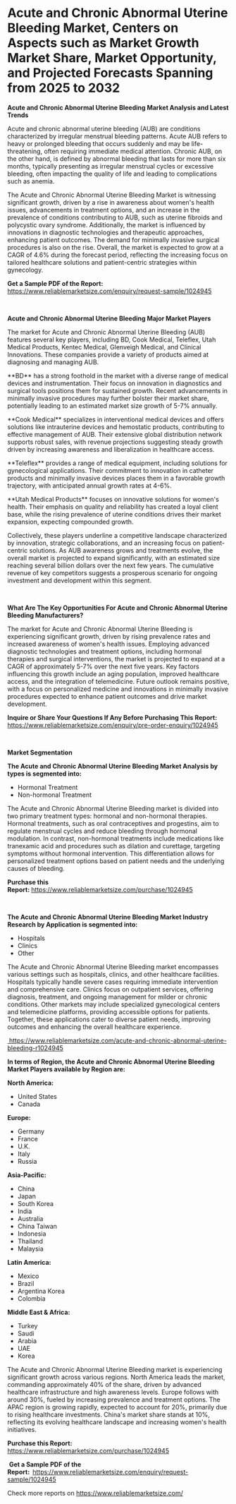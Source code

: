 <p><h1>Acute and Chronic Abnormal Uterine Bleeding Market, Centers on Aspects such as Market Growth Market Share, Market Opportunity, and Projected Forecasts Spanning from 2025 to 2032</h1></p><p><strong>Acute and Chronic Abnormal Uterine Bleeding Market Analysis and Latest Trends</strong></p>
<p><p>Acute and chronic abnormal uterine bleeding (AUB) are conditions characterized by irregular menstrual bleeding patterns. Acute AUB refers to heavy or prolonged bleeding that occurs suddenly and may be life-threatening, often requiring immediate medical attention. Chronic AUB, on the other hand, is defined by abnormal bleeding that lasts for more than six months, typically presenting as irregular menstrual cycles or excessive bleeding, often impacting the quality of life and leading to complications such as anemia.</p><p>The Acute and Chronic Abnormal Uterine Bleeding Market is witnessing significant growth, driven by a rise in awareness about women's health issues, advancements in treatment options, and an increase in the prevalence of conditions contributing to AUB, such as uterine fibroids and polycystic ovary syndrome. Additionally, the market is influenced by innovations in diagnostic technologies and therapeutic approaches, enhancing patient outcomes. The demand for minimally invasive surgical procedures is also on the rise. Overall, the market is expected to grow at a CAGR of 4.6% during the forecast period, reflecting the increasing focus on tailored healthcare solutions and patient-centric strategies within gynecology.</p></p>
<p><strong>Get a Sample PDF of the Report:&nbsp;</strong> <a href="https://www.reliablemarketsize.com/enquiry/request-sample/1024945?utm_campaign=2459&utm_medium=2&utm_source=Github&utm_content=ia&utm_term=08032025&utm_id=acute-and-chronic-abnormal-uterine-bleeding">https://www.reliablemarketsize.com/enquiry/request-sample/1024945</a></p>
<p>&nbsp;</p>
<p><strong>Acute and Chronic Abnormal Uterine Bleeding Major Market Players</strong></p>
<p><p>The market for Acute and Chronic Abnormal Uterine Bleeding (AUB) features several key players, including BD, Cook Medical, Teleflex, Utah Medical Products, Kentec Medical, Glenveigh Medical, and Clinical Innovations. These companies provide a variety of products aimed at diagnosing and managing AUB.</p><p>**BD** has a strong foothold in the market with a diverse range of medical devices and instrumentation. Their focus on innovation in diagnostics and surgical tools positions them for sustained growth. Recent advancements in minimally invasive procedures may further bolster their market share, potentially leading to an estimated market size growth of 5-7% annually.</p><p>**Cook Medical** specializes in interventional medical devices and offers solutions like intrauterine devices and hemostatic products, contributing to effective management of AUB. Their extensive global distribution network supports robust sales, with revenue projections suggesting steady growth driven by increasing awareness and liberalization in healthcare access.</p><p>**Teleflex** provides a range of medical equipment, including solutions for gynecological applications. Their commitment to innovation in catheter products and minimally invasive devices places them in a favorable growth trajectory, with anticipated annual growth rates at 4-6%.</p><p>**Utah Medical Products** focuses on innovative solutions for women's health. Their emphasis on quality and reliability has created a loyal client base, while the rising prevalence of uterine conditions drives their market expansion, expecting compounded growth.</p><p>Collectively, these players underline a competitive landscape characterized by innovation, strategic collaborations, and an increasing focus on patient-centric solutions. As AUB awareness grows and treatments evolve, the overall market is projected to expand significantly, with an estimated size reaching several billion dollars over the next few years. The cumulative revenue of key competitors suggests a prosperous scenario for ongoing investment and development within this segment.</p></p>
<p>&nbsp;</p>
<p><strong>What Are The Key Opportunities For Acute and Chronic Abnormal Uterine Bleeding Manufacturers?</strong></p>
<p><p>The market for Acute and Chronic Abnormal Uterine Bleeding is experiencing significant growth, driven by rising prevalence rates and increased awareness of women's health issues. Employing advanced diagnostic technologies and treatment options, including hormonal therapies and surgical interventions, the market is projected to expand at a CAGR of approximately 5-7% over the next five years. Key factors influencing this growth include an aging population, improved healthcare access, and the integration of telemedicine. Future outlook remains positive, with a focus on personalized medicine and innovations in minimally invasive procedures expected to enhance patient outcomes and drive market development.</p></p>
<p><strong>Inquire or Share Your Questions If Any Before Purchasing This Report:</strong> <a href="https://www.reliablemarketsize.com/enquiry/pre-order-enquiry/1024945?utm_campaign=2459&utm_medium=2&utm_source=Github&utm_content=ia&utm_term=08032025&utm_id=acute-and-chronic-abnormal-uterine-bleeding">https://www.reliablemarketsize.com/enquiry/pre-order-enquiry/1024945</a></p>
<p>&nbsp;</p>
<p><strong>Market Segmentation</strong></p>
<p><strong>The Acute and Chronic Abnormal Uterine Bleeding Market Analysis by types is segmented into:</strong></p>
<p><ul><li>Hormonal Treatment</li><li>Non-hormonal Treatment</li></ul></p>
<p><p>The Acute and Chronic Abnormal Uterine Bleeding market is divided into two primary treatment types: hormonal and non-hormonal therapies. Hormonal treatments, such as oral contraceptives and progestins, aim to regulate menstrual cycles and reduce bleeding through hormonal modulation. In contrast, non-hormonal treatments include medications like tranexamic acid and procedures such as dilation and curettage, targeting symptoms without hormonal intervention. This differentiation allows for personalized treatment options based on patient needs and the underlying causes of bleeding.</p></p>
<p><strong>Purchase this Report:&nbsp;</strong><a href="https://www.reliablemarketsize.com/purchase/1024945?utm_campaign=2459&utm_medium=2&utm_source=Github&utm_content=ia&utm_term=08032025&utm_id=acute-and-chronic-abnormal-uterine-bleeding">https://www.reliablemarketsize.com/purchase/1024945</a></p>
<p>&nbsp;</p>
<p><strong>The Acute and Chronic Abnormal Uterine Bleeding Market Industry Research by Application is segmented into:</strong></p>
<p><ul><li>Hospitals</li><li>Clinics</li><li>Other</li></ul></p>
<p><p>The Acute and Chronic Abnormal Uterine Bleeding market encompasses various settings such as hospitals, clinics, and other healthcare facilities. Hospitals typically handle severe cases requiring immediate intervention and comprehensive care. Clinics focus on outpatient services, offering diagnosis, treatment, and ongoing management for milder or chronic conditions. Other markets may include specialized gynecological centers and telemedicine platforms, providing accessible options for patients. Together, these applications cater to diverse patient needs, improving outcomes and enhancing the overall healthcare experience.</p></p>
<p><a href="https://www.reliablemarketsize.com/acute-and-chronic-abnormal-uterine-bleeding-r1024945?utm_campaign=2459&utm_medium=2&utm_source=Github&utm_content=ia&utm_term=08032025&utm_id=acute-and-chronic-abnormal-uterine-bleeding">&nbsp;https://www.reliablemarketsize.com/acute-and-chronic-abnormal-uterine-bleeding-r1024945</a></p>
<p><strong>In terms of Region, the Acute and Chronic Abnormal Uterine Bleeding Market Players available by Region are:</strong></p>
<p>
    <p> <strong> North America: </strong>
        <ul>
            <li>United States</li>
            <li>Canada</li>
        </ul>
        </p> 
    <p> <strong> Europe: </strong>
        <ul>
            <li>Germany</li>
            <li>France</li>
            <li>U.K.</li>
            <li>Italy</li>
            <li>Russia</li>
        </ul>
        </p> 
    <p> <strong> Asia-Pacific: </strong>
        <ul>
            <li>China</li>
            <li>Japan</li>
            <li>South Korea</li>
            <li>India</li>
            <li>Australia</li>
            <li>China Taiwan</li>
            <li>Indonesia</li>
            <li>Thailand</li>
            <li>Malaysia</li>
        </ul>
        </p> 
    <p> <strong> Latin America: </strong>
        <ul>
            <li>Mexico</li>
            <li>Brazil</li>
            <li>Argentina Korea</li>
            <li>Colombia</li>
        </ul>
        </p> 
    <p> <strong> Middle East & Africa: </strong>
        <ul>
            <li>Turkey</li>
            <li>Saudi</li>
            <li>Arabia</li>
            <li>UAE</li>
            <li>Korea</li>
        </ul>
    </p>
    </p>
<p><p>The Acute and Chronic Abnormal Uterine Bleeding market is experiencing significant growth across various regions. North America leads the market, commanding approximately 40% of the share, driven by advanced healthcare infrastructure and high awareness levels. Europe follows with around 30%, fueled by increasing prevalence and treatment options. The APAC region is growing rapidly, expected to account for 20%, primarily due to rising healthcare investments. China's market share stands at 10%, reflecting its evolving healthcare landscape and increasing women's health initiatives.</p></p>
<p><strong>Purchase this Report: </strong><a href="https://www.reliablemarketsize.com/purchase/1024945?utm_campaign=2459&utm_medium=2&utm_source=Github&utm_content=ia&utm_term=08032025&utm_id=acute-and-chronic-abnormal-uterine-bleeding">https://www.reliablemarketsize.com/purchase/1024945</a></p>
<p>&nbsp;<strong>Get a Sample PDF of the Report:&nbsp;&nbsp;</strong><a href="https://www.reliablemarketsize.com/enquiry/request-sample/1024945?utm_campaign=2459&utm_medium=2&utm_source=Github&utm_content=ia&utm_term=08032025&utm_id=acute-and-chronic-abnormal-uterine-bleeding">https://www.reliablemarketsize.com/enquiry/request-sample/1024945</a></p>
<p><strong></strong></p>
<p>Check more reports on <a href="https://www.reliablemarketsize.com/?utm_campaign=2459&utm_medium=2&utm_source=Github&utm_content=ia&utm_term=08032025&utm_id=acute-and-chronic-abnormal-uterine-bleeding">https://www.reliablemarketsize.com/</a></p>